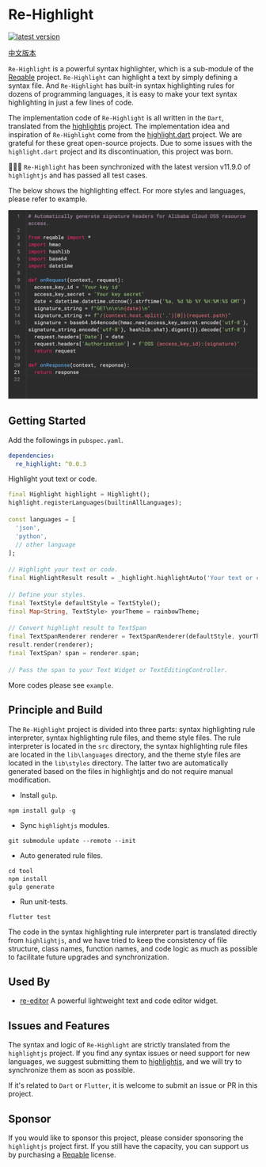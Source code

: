 # Re-Highlight

[![latest version](https://img.shields.io/pub/v/re_highlight.svg?color=blue)](https://pub.dev/packages/re_highlight)

[中文版本](./README_CN.md)

`Re-Highlight` is a powerful syntax highlighter, which is a sub-module of the [Reqable](https://reqable.com) project. `Re-Highlight` can highlight a text by simply defining a syntax file. And `Re-Highlight` has built-in syntax highlighting rules for dozens of programming languages, it is easy to make your text syntax highlighting in just a few lines of code.

The implementation code of `Re-Highlight` is all written in the `Dart`, translated from the [highlightjs](https://github.com/highlightjs/highlight.js) project. The implementation idea and inspiration of `Re-Highlight` come from the [highlight.dart](https://github.com/git-touch/highlight.dart) project. We are grateful for these great open-source projects. Due to some issues with the `highlight.dart` project and its discontinuation, this project was born.

👏👏👏 `Re-Highlight` has been synchronized with the latest version v11.9.0 of `highlightjs` and has passed all test cases.

The below shows the highlighting effect. For more styles and languages, please refer to example.

![art](./arts/art01.png)

## Getting Started

Add the followings in `pubspec.yaml`.

```yaml
dependencies:
  re_highlight: ^0.0.3
```

Highlight yout text or code.

```dart
final Highlight highlight = Highlight();
highlight.registerLanguages(builtinAllLanguages);

const languages = [
  'json',
  'python',
  // other language
];

// Highlight your text or code.
final HighlightResult result = _highlight.highlightAuto('Your text or code', languages);

// Define your styles.
final TextStyle defaultStyle = TextStyle();
final Map<String, TextStyle> yourTheme = rainbowTheme;

// Convert highlight result to TextSpan
final TextSpanRenderer renderer = TextSpanRenderer(defaultStyle, yourTheme);
result.render(renderer);
final TextSpan? span = renderer.span;

// Pass the span to your Text Widget or TextEditingController.
```

More codes please see `example`.

## Principle and Build

The `Re-Highlight` project is divided into three parts: syntax highlighting rule interpreter, syntax highlighting rule files, and theme style files. The rule interpreter is located in the `src` directory, the syntax highlighting rule files are located in the `lib\languages` directory, and the theme style files are located in the `lib\styles` directory. The latter two are automatically generated based on the files in highlightjs and do not require manual modification.

- Install `gulp`.

```
npm install gulp -g
```

- Sync `highlightjs` modules.

```
git submodule update --remote --init
```

- Auto generated rule files.

```
cd tool
npm install
gulp generate
```

- Run unit-tests.

```
flutter test
```

The code in the syntax highlighting rule interpreter part is translated directly from `highlightjs`, and we have tried to keep the consistency of file structure, class names, function names, and code logic as much as possible to facilitate future upgrades and synchronization.

## Used By

- [re-editor](https://github.com/reqable/re-editor) A powerful lightweight text and code editor widget.

## Issues and Features

The syntax and logic of `Re-Highlight` are strictly translated from the `highlightjs` project. If you find any syntax issues or need support for new languages, we suggest submitting them to [highlightjs](https://github.com/highlightjs/highlight.js), and we will try to synchronize them as soon as possible.

If it's related to `Dart` or `Flutter`, it is welcome to submit an issue or PR in this project.

## Sponsor

If you would like to sponsor this project, please consider sponsoring the `highlightjs` project first. If you still have the capacity, you can support us by purchasing a [Reqable](https://reqable.com/pricing) license.